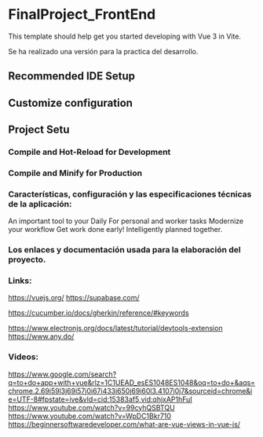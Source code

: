 # FinalProject_FrontEnd

This template should help get you started developing with Vue 3 in Vite.

Se ha realizado una versión para la practica del desarrollo.

## Recommended IDE Setup
## Customize configuration
## Project Setu
### Compile and Hot-Reload for Development
### Compile and Minify for Production

### Características, configuración y las especificaciones técnicas de la aplicación:

An important tool to your Daily
For personal and worker tasks
Modernize your workflow
Get work done early!
Intelligently planned together.

### Los enlaces y documentación usada para la elaboración del proyecto.

### Links:
https://vuejs.org/
https://supabase.com/

https://cucumber.io/docs/gherkin/reference/#keywords

https://www.electronjs.org/docs/latest/tutorial/devtools-extension
https://www.any.do/

### Videos:
https://www.google.com/search?q=to+do+app+with+vue&rlz=1C1UEAD_esES1048ES1048&oq=to+do+&aqs=chrome.2.69i59l3j69i57j0i67i433i650j69i60l3.4107j0j7&sourceid=chrome&ie=UTF-8#fpstate=ive&vld=cid:15383af5,vid:qhjxAP1hFuI
https://www.youtube.com/watch?v=99cyhQSBTQU
https://www.youtube.com/watch?v=WpDC1Bkr710
https://beginnersoftwaredeveloper.com/what-are-vue-views-in-vue-js/
